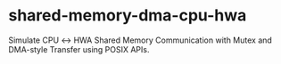 # shared-memory-dma-cpu-hwa
Simulate CPU ↔ HWA Shared Memory Communication with Mutex and DMA-style Transfer using POSIX APIs.

